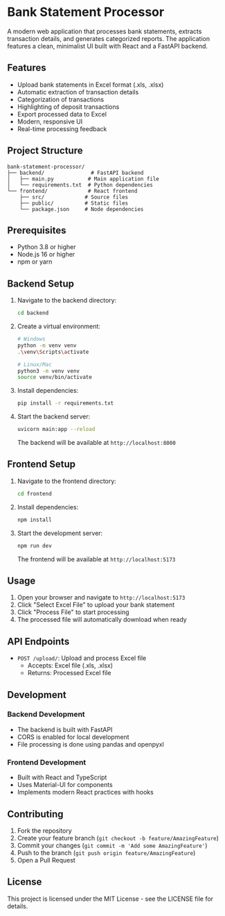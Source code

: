 # Bank Statement Processor

A modern web application that processes bank statements, extracts transaction details, and generates categorized reports. The application features a clean, minimalist UI built with React and a FastAPI backend.

## Features

- Upload bank statements in Excel format (.xls, .xlsx)
- Automatic extraction of transaction details
- Categorization of transactions
- Highlighting of deposit transactions
- Export processed data to Excel
- Modern, responsive UI
- Real-time processing feedback

## Project Structure

```
bank-statement-processor/
├── backend/               # FastAPI backend
│   ├── main.py           # Main application file
│   └── requirements.txt  # Python dependencies
└── frontend/             # React frontend
    ├── src/             # Source files
    ├── public/          # Static files
    └── package.json     # Node dependencies
```

## Prerequisites

- Python 3.8 or higher
- Node.js 16 or higher
- npm or yarn

## Backend Setup

1. Navigate to the backend directory:
   ```bash
   cd backend
   ```

2. Create a virtual environment:
   ```bash
   # Windows
   python -m venv venv
   .\venv\Scripts\activate

   # Linux/Mac
   python3 -m venv venv
   source venv/bin/activate
   ```

3. Install dependencies:
   ```bash
   pip install -r requirements.txt
   ```

4. Start the backend server:
   ```bash
   uvicorn main:app --reload
   ```
   The backend will be available at `http://localhost:8000`

## Frontend Setup

1. Navigate to the frontend directory:
   ```bash
   cd frontend
   ```

2. Install dependencies:
   ```bash
   npm install
   ```

3. Start the development server:
   ```bash
   npm run dev
   ```
   The frontend will be available at `http://localhost:5173`

## Usage

1. Open your browser and navigate to `http://localhost:5173`
2. Click "Select Excel File" to upload your bank statement
3. Click "Process File" to start processing
4. The processed file will automatically download when ready

## API Endpoints

- `POST /upload/`: Upload and process Excel file
  - Accepts: Excel file (.xls, .xlsx)
  - Returns: Processed Excel file

## Development

### Backend Development
- The backend is built with FastAPI
- CORS is enabled for local development
- File processing is done using pandas and openpyxl

### Frontend Development
- Built with React and TypeScript
- Uses Material-UI for components
- Implements modern React practices with hooks

## Contributing

1. Fork the repository
2. Create your feature branch (`git checkout -b feature/AmazingFeature`)
3. Commit your changes (`git commit -m 'Add some AmazingFeature'`)
4. Push to the branch (`git push origin feature/AmazingFeature`)
5. Open a Pull Request

## License

This project is licensed under the MIT License - see the LICENSE file for details. 